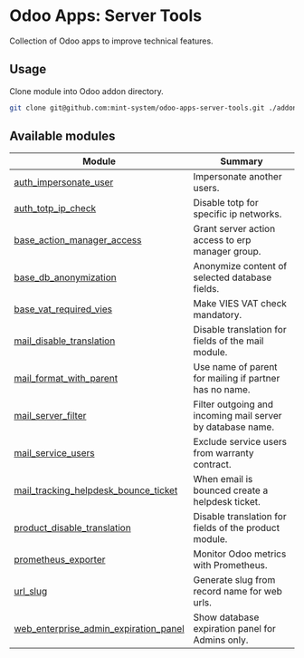 # Odoo Apps: Server Tools

Collection of Odoo apps to improve technical features.

## Usage

Clone module into Odoo addon directory.

```bash
git clone git@github.com:mint-system/odoo-apps-server-tools.git ./addons/server_tools
```

## Available modules

| Module | Summary |
| --- | --- |
| [auth_impersonate_user](auth_impersonate_user) |         Impersonate another users. |
| [auth_totp_ip_check](auth_totp_ip_check) |         Disable totp for specific ip networks. |
| [base_action_manager_access](base_action_manager_access) |         Grant server action access to erp manager group. |
| [base_db_anonymization](base_db_anonymization) |         Anonymize content of selected database fields. |
| [base_vat_required_vies](base_vat_required_vies) |         Make VIES VAT check mandatory. |
| [mail_disable_translation](mail_disable_translation) |         Disable translation for fields of the mail module. |
| [mail_format_with_parent](mail_format_with_parent) |         Use name of parent for mailing if partner has no name. |
| [mail_server_filter](mail_server_filter) |         Filter outgoing and incoming mail server by database name. |
| [mail_service_users](mail_service_users) |         Exclude service users from warranty contract. |
| [mail_tracking_helpdesk_bounce_ticket](mail_tracking_helpdesk_bounce_ticket) |         When email is bounced create a helpdesk ticket. |
| [product_disable_translation](product_disable_translation) |         Disable translation for fields of the product module. |
| [prometheus_exporter](prometheus_exporter) |         Monitor Odoo metrics with Prometheus. |
| [url_slug](url_slug) |         Generate slug from record name for web urls. |
| [web_enterprise_admin_expiration_panel](web_enterprise_admin_expiration_panel) |         Show database expiration panel for Admins only. |
